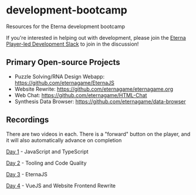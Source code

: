 # development-bootcamp
Resources for the Eterna development bootcamp

If you're interested in helping out with development, please join the [Eterna Player-led Development Slack](https://join.slack.com/t/eternaplayerdev/shared_invite/enQtODk1Njk0MTQxMDQ2LWFmZjFhNDMwM2NlNjkyMzYxZDNjOTNiNzhhNTY0MDcxNWNlOWE4YjkyZmQzZWY1YmEzZmFlMmU5NWM0MWFjZjM) to join in the discussion!

## Primary Open-source Projects
* Puzzle Solving/RNA Design Webapp: https://github.com/eternagame/EternaJS
* Website Rewrite: https://github.com/eternagame/eternagame.org
* Web Chat: https://github.com/eternagame/HTML-Chat
* Synthesis Data Browser: https://github.com/eternagame/data-browser

## Recordings
There are two videos in each. There is a "forward" button on the player, and it will also automatically advance on completion

[Day 1](https://stanford.zoom.us/rec/play/vcUrfu2pqWo3HoCW4gSDAPF8W421eKKshnBL8vRfzxqyB3RSN1H3YudGYLBcE6OdFAWiTCEX0vgVmoO4?continueMode=true) - JavaScript and TypeScript

[Day 2](https://stanford.zoom.us/rec/play/6JUuf-mp_2k3HdfHsgSDC6d-W464Lqis0CdI-_pbnhnjVHYLZwXzYLcWZORpc4zznGbAf0eCIV8_78Sz?continueMode=true) - Tooling and Code Quality

[Day 3](https://stanford.zoom.us/rec/play/tMEucu2p-Gg3GdLA5ASDU_N6W9TpLams2iUeqfsIzB29BXcHZ1T0b7BAYbAM6tm7t9pY-rXFR7xO8FOj?continueMode=true) - EternaJS

[Day 4](https://stanford.zoom.us/rec/play/6ZcsIrj6_zI3TNeTuASDA6N5W9XpLf6sh3dL_qFfmBznVSUGOgGnZ7pHMet8mYzIwx5rZXinRf0bAtjb?continueMode=true) - VueJS and Website Frontend Rewrite
